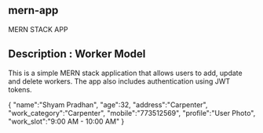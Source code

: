 ## mern-app
MERN STACK APP

## Description : Worker Model
This is a simple MERN stack application that allows users to add, update and delete workers. The app also includes authentication using JWT tokens. <br>




{
    "name":"Shyam Pradhan",
    "age":32,
    "address":"Carpenter",
    "work_category":"Carpenter",
    "mobile":"773512569",
    "profile":"User Photo",
    "work_slot":"9:00 AM - 10:00 AM"
}